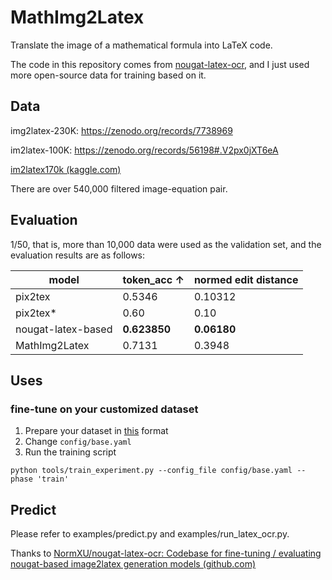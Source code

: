 # MathImg2Latex

Translate the image of a mathematical formula into LaTeX code.

The code in this repository comes from [nougat-latex-ocr](https://github.com/NormXU/nougat-latex-ocr), and I just used more open-source data for training based on it.

## Data

img2latex-230K: https://zenodo.org/records/7738969

im2latex-100K: https://zenodo.org/records/56198#.V2px0jXT6eA

[im2latex170k (kaggle.com)](https://www.kaggle.com/datasets/rvente/im2latex170k)

There are over 540,000 filtered image-equation pair.



## Evaluation

1/50, that is, more than 10,000 data were used as the validation set, and the evaluation results are as follows:

| model              | token_acc ↑  | normed edit distance |
| ------------------ | ------------ | -------------------- |
| pix2tex            | 0.5346       | 0.10312              |
| pix2tex*           | 0.60         | 0.10                 |
| nougat-latex-based | **0.623850** | **0.06180**          |
| MathImg2Latex      | 0.7131       | 0.3948               |

## Uses

### fine-tune on your customized dataset

1. Prepare your dataset in [this](https://drive.google.com/drive/folders/13CA4vAmOmD_I_dSbvLp-Lf0s6KiaNfuO) format
2. Change `config/base.yaml`
3. Run the training script

```
python tools/train_experiment.py --config_file config/base.yaml --phase 'train'
```

## 

## Predict

Please refer to examples/predict.py and examples/run_latex_ocr.py.



Thanks to [NormXU/nougat-latex-ocr: Codebase for fine-tuning / evaluating nougat-based image2latex generation models (github.com)](https://github.com/NormXU/nougat-latex-ocr)



